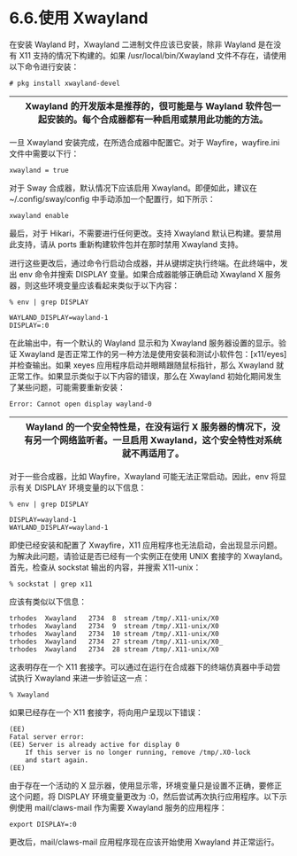 # 6.6.使用 Xwayland

在安装 Wayland 时，Xwayland 二进制文件应该已安装，除非 Wayland 是在没有 X11 支持的情况下构建的。如果 /usr/local/bin/Xwayland 文件不存在，请使用以下命令进行安装：

```
# pkg install xwayland-devel
```

|  | Xwayland 的开发版本是推荐的，很可能是与 Wayland 软件包一起安装的。每个合成器都有一种启用或禁用此功能的方法。|
| -- | -------------------------------------------------------------------------------------------------------------- |

一旦 Xwayland 安装完成，在所选合成器中配置它。对于 Wayfire，wayfire.ini 文件中需要以下行：

```
xwayland = true
```

对于 Sway 合成器，默认情况下应该启用 Xwayland。即便如此，建议在~/.config/sway/config 中手动添加一个配置行，如下所示：

```
xwayland enable
```

最后，对于 Hikari，不需要进行任何更改。支持 Xwayland 默认已构建。要禁用此支持，请从 ports 重新构建软件包并在那时禁用 Xwayland 支持。

进行这些更改后，通过命令行启动合成器，并从键绑定执行终端。在此终端中，发出 env 命令并搜索 DISPLAY 变量。如果合成器能够正确启动 Xwayland X 服务器，则这些环境变量应该看起来类似于以下内容：

```
% env | grep DISPLAY
```

```
WAYLAND_DISPLAY=wayland-1
DISPLAY=:0
```

在此输出中，有一个默认的 Wayland 显示和为 Xwayland 服务器设置的显示。验证 Xwayland 是否正常工作的另一种方法是使用安装和测试小软件包：[x11/eyes] 并检查输出。如果 xeyes 应用程序启动并眼睛跟随鼠标指针，那么 Xwayland 就正常工作。如果显示类似于以下内容的错误，那么在 Xwayland 初始化期间发生了某些问题，可能需要重新安装：

```
Error: Cannot open display wayland-0
```

|  | Wayland 的一个安全特性是，在没有运行 X 服务器的情况下，没有另一个网络监听者。一旦启用 Xwayland，这个安全特性对系统就不再适用了。|
| -- | ----------------------------------------------------------------------------------------------------------------------------------- |

对于一些合成器，比如 Wayfire，Xwayland 可能无法正常启动。因此，env 将显示有关 DISPLAY 环境变量的以下信息：

```
% env | grep DISPLAY
```

```
DISPLAY=wayland-1
WAYLAND_DISPLAY=wayland-1
```

即使已经安装和配置了 Xwayfire，X11 应用程序也无法启动，会出现显示问题。为解决此问题，请验证是否已经有一个实例正在使用 UNIX 套接字的 Xwayland。首先，检查从 sockstat 输出的内容，并搜索 X11-unix：

```
% sockstat | grep x11
```

应该有类似以下信息：

```
trhodes  Xwayland   2734  8  stream /tmp/.X11-unix/X0
trhodes  Xwayland   2734  9  stream /tmp/.X11-unix/X0
trhodes  Xwayland   2734  10 stream /tmp/.X11-unix/X0
trhodes  Xwayland   2734  27 stream /tmp/.X11-unix/X0_
trhodes  Xwayland   2734  28 stream /tmp/.X11-unix/X0
```

这表明存在一个 X11 套接字。可以通过在运行在合成器下的终端仿真器中手动尝试执行 Xwayland 来进一步验证这一点：

```
% Xwayland
```

如果已经存在一个 X11 套接字，将向用户呈现以下错误：

```
(EE)
Fatal server error:
(EE) Server is already active for display 0
	If this server is no longer running, remove /tmp/.X0-lock
	and start again.
(EE)
```

由于存在一个活动的 X 显示器，使用显示零，环境变量只是设置不正确，要修正这个问题，将 DISPLAY 环境变量更改为 :0，然后尝试再次执行应用程序。以下示例使用 mail/claws-mail 作为需要 Xwayland 服务的应用程序：

```
export DISPLAY=:0
```

更改后，mail/claws-mail 应用程序现在应该开始使用 Xwayland 并正常运行。
